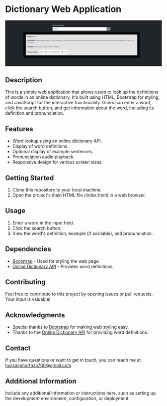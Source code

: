 # Dictionary Web Application

![Project Image](./src/images/design.png)

## Description

This is a simple web application that allows users to look up the definitions of words in an online dictionary. It's built using HTML, Bootstrap for styling, and JavaScript for the interactive functionality. Users can enter a word, click the search button, and get information about the word, including its definition and pronunciation.

## Features

- Word lookup using an online dictionary API.
- Display of word definitions.
- Optional display of example sentences.
- Pronunciation audio playback.
- Responsive design for various screen sizes.

## Getting Started

1. Clone this repository to your local machine.
2. Open the project's main HTML file (index.html) in a web browser.

## Usage

1. Enter a word in the input field.
2. Click the search button.
3. View the word's definition, example (if available), and pronunciation.

## Dependencies

- [Bootstrap](https://getbootstrap.com/) - Used for styling the web page.
- [Online Dictionary API](https://dictionaryapi.dev) - Provides word definitions.

## Contributing

Feel free to contribute to this project by opening issues or pull requests. Your input is valuable!

## Acknowledgments

- Special thanks to [Bootstrap](https://getbootstrap.com/) for making web styling easy.
- Thanks to the [Online Dictionary API](https://dictionaryapi.dev) for providing word definitions.

## Contact

If you have questions or want to get in touch, you can reach me at hussainmurtaza760@gmail.com.

## Additional Information

Include any additional information or instructions here, such as setting up the development environment, configuration, or deployment.
